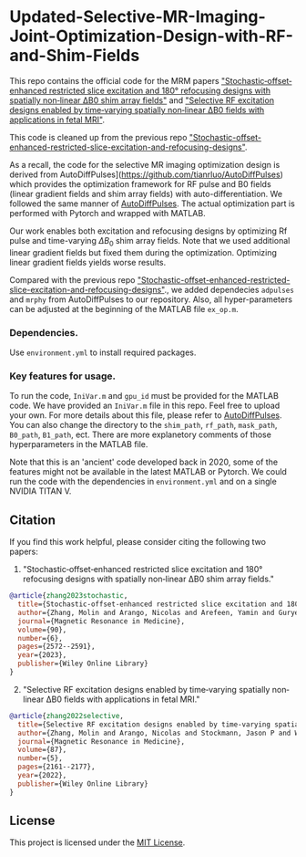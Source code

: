 # Updated-Selective-MR-Imaging-Joint-Optimization-Design-with-RF-and-Shim-Fields
This repo contains the official code for the MRM papers ["Stochastic‐offset‐enhanced restricted slice excitation and 180° refocusing designs with spatially non‐linear ΔB0 shim array fields"](https://onlinelibrary.wiley.com/doi/full/10.1002/mrm.29827) and ["Selective RF excitation designs enabled by time‐varying spatially non‐linear ΔB0 fields with applications in fetal MRI"](https://onlinelibrary.wiley.com/doi/full/10.1002/mrm.29114).

This code is cleaned up from the previous repo ["Stochastic-offset-enhanced-restricted-slice-excitation-and-refocusing-designs"](https://github.com/molinzhang/Stochastic-offset-enhanced-restricted-slice-excitation-and-refocusing-designs).

As a recall, the code for the selective MR imaging optimization design is derived from AutoDiffPulses](https://github.com/tianrluo/AutoDiffPulses) which provides the optimization framework for RF pulse and B0 fields (linear gradient fields and shim array fields) with auto-differentiation. We followed the same manner of [AutoDiffPulses](https://github.com/tianrluo/AutoDiffPulses). The actual optimization part is performed with Pytorch and wrapped with MATLAB.
  
Our work enables both excitation and refocusing designs by optimizing Rf pulse and time-varying $\Delta B_0$ shim array fields. Note that we used additional linear gradient fields but fixed them during the optimization. Optimizing linear gradient fields yields worse results. 

Compared with the previous repo ["Stochastic-offset-enhanced-restricted-slice-excitation-and-refocusing-designs"](https://github.com/molinzhang/Stochastic-offset-enhanced-restricted-slice-excitation-and-refocusing-designs)., we added dependecies  `adpulses` and `mrphy` from AutoDiffPulses to our repository. Also, all hyper-parameters can be adjusted at the beginning of the MATLAB file `ex_op.m`.

### Dependencies.

Use `environment.yml` to install required packages.

### Key features for usage.

To run the code, `IniVar.m` and `gpu_id` must be provided for the MATLAB code. We have provided an `IniVar.m` file in this repo. Feel free to upload your own. For more details about this file, please refer to [AutoDiffPulses](https://github.com/tianrluo/AutoDiffPulses). You can also change the directory to the `shim_path`, `rf_path`, `mask_path`, `B0_path`, `B1_path`, ect. There are more explanetory comments of those hyperparameters in the MATLAB file. 

Note that this is an 'ancient' code developed back in 2020, some of the features might not be available in the latest MATLAB or Pytorch. We could run the code with the dependencies in `environment.yml` and on a single NVIDIA TITAN V. 


## Citation

If you find this work helpful, please consider citing the following two papers:

1. "Stochastic‐offset‐enhanced restricted slice excitation and 180° refocusing designs with spatially non‐linear ΔB0 shim array fields."
```bibtex
@article{zhang2023stochastic,
  title={Stochastic-offset-enhanced restricted slice excitation and 180° refocusing designs with spatially non-linear $\Delta$B0 shim array fields},
  author={Zhang, Molin and Arango, Nicolas and Arefeen, Yamin and Guryev, Georgy and Stockmann, Jason P and White, Jacob and Adalsteinsson, Elfar},
  journal={Magnetic Resonance in Medicine},
  volume={90},
  number={6},
  pages={2572--2591},
  year={2023},
  publisher={Wiley Online Library}
}
```

2. "Selective RF excitation designs enabled by time‐varying spatially non‐linear ΔB0 fields with applications in fetal MRI."
```bibtex
@article{zhang2022selective,
  title={Selective RF excitation designs enabled by time-varying spatially non-linear $\Delta$ B 0 fields with applications in fetal MRI},
  author={Zhang, Molin and Arango, Nicolas and Stockmann, Jason P and White, Jacob and Adalsteinsson, Elfar},
  journal={Magnetic Resonance in Medicine},
  volume={87},
  number={5},
  pages={2161--2177},
  year={2022},
  publisher={Wiley Online Library}
}
```



## License

This project is licensed under the [MIT License](LICENSE).
